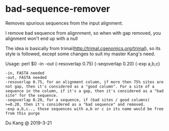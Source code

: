 # bad-sequence-remover
Removes spurious sequences from the input alignment.

I remove bad sequence from alignnment, so when with gap removed, you alignment won't end up with a null

The idea is basically from trimal(http://trimal.cgenomics.org/trimal), so its style is followed, except some changes to suit my master Kang's need. 

Usage: perl $0 -in <inputfile> -out <outputfile> (-resoverlap 0.75) (-seqoverlap 0.20) (-exp a,b,c)
  
	-in, FASTA needed
	-out, FASTA needed
	-resoverlap 0.75, for an alignment column, if more then 75% sites are not gap, then it's considered as a "good column". For a site of a sequence in the column, if it's a gap, then it's considered as a "bad site" for the sequence.
	-seqoverlap 0.20, for a sequence, if (bad sites / good columns) >=0.20, then it's considered as a "bad sequence" and removed.
	-exp a,b,c.., those sequences with a,b or c in its name would be free from this purge
  
Du Kang @ 2019-3-21
